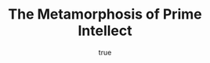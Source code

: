 ---
title: "The Metamorphosis of Prime Intellect"
bookCover: "/assets/book-covers/the-metamorphosis-of-prime-intellect.jpg"
slug: "the-metamorphosis-of-prime-intellect"
bookAuthor: "Roger Williams"
rating: 10
done: false
amazonLink: ""
author:
  name: Rico Trebeljahr
  picture: "/assets/blog/profile.jpeg"
---